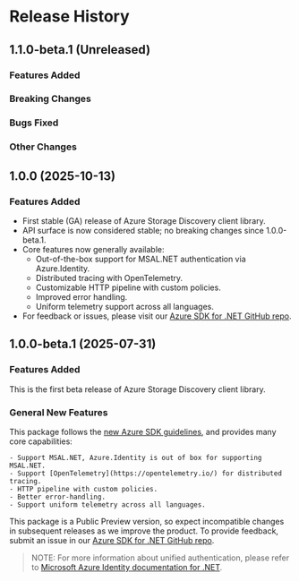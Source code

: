 # Release History

## 1.1.0-beta.1 (Unreleased)

### Features Added

### Breaking Changes

### Bugs Fixed

### Other Changes

## 1.0.0 (2025-10-13)

### Features Added

- First stable (GA) release of Azure Storage Discovery client library.
- API surface is now considered stable; no breaking changes since 1.0.0-beta.1.
- Core features now generally available:
    - Out-of-the-box support for MSAL.NET authentication via Azure.Identity.
    - Distributed tracing with OpenTelemetry.
    - Customizable HTTP pipeline with custom policies.
    - Improved error handling.
    - Uniform telemetry support across all languages.
- For feedback or issues, please visit our [Azure SDK for .NET GitHub repo](https://github.com/Azure/azure-sdk-for-net/issues).

## 1.0.0-beta.1 (2025-07-31)

### Features Added

This is the first beta release of Azure Storage Discovery client library.

### General New Features

This package follows the [new Azure SDK guidelines](https://azure.github.io/azure-sdk/general_introduction.html), and provides many core capabilities:

    - Support MSAL.NET, Azure.Identity is out of box for supporting MSAL.NET.
    - Support [OpenTelemetry](https://opentelemetry.io/) for distributed tracing.
    - HTTP pipeline with custom policies.
    - Better error-handling.
    - Support uniform telemetry across all languages.

This package is a Public Preview version, so expect incompatible changes in subsequent releases as we improve the product. To provide feedback, submit an issue in our [Azure SDK for .NET GitHub repo](https://github.com/Azure/azure-sdk-for-net/issues).

> NOTE: For more information about unified authentication, please refer to [Microsoft Azure Identity documentation for .NET](https://learn.microsoft.com/dotnet/api/overview/azure/identity-readme?view=azure-dotnet).
